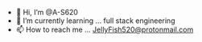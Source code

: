 - 👋 Hi, I’m @A-S620
- 🌱 I’m currently learning ... full stack engineering
- 📫 How to reach me ... JellyFish520@protonmail.com

<!---
A-S620/A-S620 is a ✨ special ✨ repository because its `README.md` (this file) appears on your GitHub profile.
You can click the Preview link to take a look at your changes.
--->
